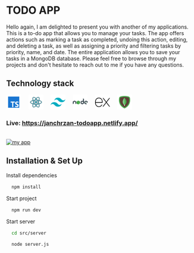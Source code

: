 # TODO APP

Hello again, I am delighted to present you with another of my applications. This is a to-do app that allows you to manage your tasks. The app offers actions such as marking a task as completed, undoing this action, editing, and deleting a task, as well as assigning a priority and filtering tasks by priority, name, and date. The entire application allows you to save your tasks in a MongoDB database. Please feel free to browse through my projects and don't hesitate to reach out to me if you have any questions.
## Technology stack
<img src="./src/assets/github/ts.svg" alt="typescript" width="40" height="40"/> &nbsp;&nbsp;&nbsp; 
<img src="./src/assets/github/react.svg" alt="react" width="40" height="40"/> &nbsp;&nbsp;&nbsp;
<img src="./src/assets/github/tailwind.svg" alt="tailwind" width="40" height="40"/> &nbsp;&nbsp;&nbsp;
<img src="./src/assets/github/nodejs.svg" alt="nodejs" width="40" height="40"/>  &nbsp;&nbsp;&nbsp; 
<img src="./src/assets/github/express.svg" alt="express" width="40" height="40"/> &nbsp;&nbsp;&nbsp;
<img src="./src/assets/github/mongodb.svg" alt="mongodb" height="40"/> &nbsp;&nbsp;&nbsp;

### Live: https://janchrzan-todoapp.netlify.app/
</br>

<a href="https://janchrzan-todoapp.netlify.app/" target="blank">
<img src="./src/assets/github/mockup.png" alt="my app" width="800" />
</a>
</br>

## Installation & Set Up

Install dependencies

```bash
  npm install
```

Start project

```bash
  npm run dev
```

Start server

```bash
  cd src/server
```
```bash
  node server.js
```

</br>